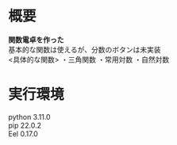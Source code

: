 # 概要
<strong>関数電卓を作った</strong> <br>
基本的な関数は使えるが、分数のボタンは未実装 <br>
<具体的な関数>
・三角関数
・常用対数
・自然対数

# 実行環境
python 3.11.0 <br>
pip 22.0.2 <br>
Eel 0.17.0 <br>